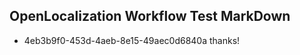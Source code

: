 ## OpenLocalization Workflow Test MarkDown
* 4eb3b9f0-453d-4aeb-8e15-49aec0d6840a thanks!

<!--HONumber=Jan17_HO1-->


